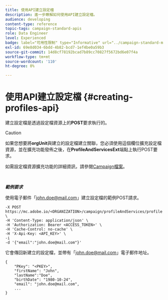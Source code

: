 ```yaml
---
title: 使用API建立設定檔
description: 進一步瞭解如何使用API建立設定檔。
audience: developing
content-type: reference
topic-tags: campaign-standard-apis
role: Data Engineer
level: Experienced
badge: label="可用性限制" type="Informative" url="../campaign-standard-migration-home.md" tooltip="僅限Campaign Standard已移轉的使用者"
exl-id: 69e8d034-6bdd-4b82-bcd7-1ef4be0a59b3
source-git-commit: 14d8cf78192bcad7b89cc70827f5672bd6e07f4a
workflow-type: tm+mt
source-wordcount: '110'
ht-degree: 0%

---
```


# 使用API建立設定檔 {#creating-profiles-api}

建立設定檔是透過設定檔資源上的&#x200B;**POST**&#x200B;要求執行的。

>[!CAUTION]
>
>如果您想要將<b>orgUnit</b>與建立的設定檔建立關聯，您必須使用這個欄位擴充設定檔資源，並在擴充功能發佈之後，在<b>ProfileAndServicesExt</b>端點上執行POST要求。
>
>如需設定檔資源擴充功能的詳細資訊，請參閱<a href="https://helpx.adobe.com/tw/campaign/standard/administration/using/organizational-units.html#partitioning-profiles">Campaign檔案</a>。

<br/>

***範例要求***

使用電子郵件「john.doe@mail.com」建立設定檔的範例POST請求。

```
-X POST https://mc.adobe.io/<ORGANIZATION>/campaign/profileAndServices/profile \
-H 'Content-Type: application/json' \
-H 'Authorization: Bearer <ACCESS_TOKEN>' \
-H 'Cache-Control: no-cache' \
-H 'X-Api-Key: <API_KEY>' \
-i
-d '{"email":"john.doe@mail.com"}'
```

它會傳回新建立的設定檔，並帶有「john.doe@mail.com」電子郵件地址。

```
{
    "PKey": "<PKEY>",
    "firstName": "John",
    "lastName":"Doe",
    "birthDate": "1980-10-24",
    "email": "john.doe@mail.com",
    ...
}
```
